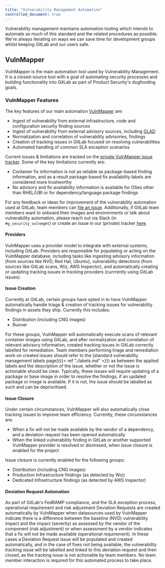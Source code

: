 ```yaml
---
title: "Vulnerability Management Automation"
controlled_document: true
---
```


Vulnerability management maintains automation tooling which intends to automate as much of this standard and the related procedures as possible. We're always iterating on ways we can save time for development groups whilst keeping GitLab and our users safe.

## VulnMapper

VulnMapper is the main automation tool used by Vulnerability Management. It is a closed-source tool with a goal of automating security processes and building functionality into GitLab as part of Product Security's dogfooding goals.

### VulnMapper Features

The key features of our main automation [VulnMapper](https://gitlab.com/gitlab-com/gl-security/threatmanagement/vulnerability-management/vulnerability-management-internal/vulnmapper/-/tree/main) are:

- Ingest of vulnerability from external infrastructure, code and configuration security finding sources
- Ingest of vulnerability from external advisory sources, including [GLAD](https://advisories.gitlab.com)
- Normalization and correlation of vulnerability advisories, findings
- Creation of tracking issues in GitLab focused on resolving vulnerabilities
- Automated handling of common SLA exception scenarios

Current issues & limitations are tracked on the [private VulnMapper issue tracker](https://gitlab.com/gitlab-com/gl-security/threatmanagement/vulnerability-management/vulnerability-management-internal/vulnmapper/-/issues). Some of the key limitations currently are:

- Container fix information is not as reliable as package-based finding information, and as a result package-based fix availability labels are considered more trustworthy
- No advisory and fix availability information is available for OSes other than RHEL/UBI or for dependency/language package findings

For any feedback or ideas for improvement of the vulnerability automation used at GitLab, team members can [file an issue](https://gitlab.com/gitlab-com/gl-security/threatmanagement/vulnerability-management/vulnerability-management-internal/vulnmapper/-/issues/new). Additionally, if GitLab team members want to onboard their images and environments or talk about vulnerability automation, please reach out via Slack (in `#g_security_vulnmgmt`) or create an issue in our (private) tracker [here](https://gitlab.com/gitlab-com/gl-security/threatmanagement/vulnerability-management/vulnerability-management-internal/vulnerability-management-tracker/-/issues).

#### Providers

VulnMapper uses a provider model to integrate with external systems, including GitLab. Providers are responsible for populating or acting on the VulnMapper database, including tasks like ingesting advisory information (from sources like NVD, Red Hat, Ubuntu), vulnerability detections (from sources like GitLab scans, Wiz, AWS Inspector), and automatically creating or updating tracking issues in tracking providers (currrently using GitLab issues).

#### Issue Creation

Currently at GitLab, certain groups have opted in to have VulnMapper automatically handle triage & creation of tracking issues for vulnerability findings in assets they ship. Currently this includes:

- Distribution (including CNG images)
- Runner

For these groups, VulnMapper will automatically execute scans of relevant container images using GitLab, and after normalization and correlation of relevant advisory information, created tracking issues in GitLab correctly labelled for remediation. Team members performing triage and remediation work on created issues should refer to the [standard vulnerability management labels page]({{< ref "./labels.md" >}}) as between the applied labels and the description of the issue, whether or not the issue is actionable should be clear. Typically, these issues will require updating of a package or base image in order to resolve the findings, if an updated package or image is available. If it is not, the issue should be laballed as such and can be deprioritised.

#### Issue Closure

Under certain circumstances, VulnMapper will also automatically close tracking issues to improve team efficiency. Currently, these circumstances are:

- When a fix will not be made available by the vendor of a dependency, and a deviation request has been opened automatically
- When the linked vulnerability finding in GitLab or another supported VulnMapper provider is resolved or dismissed, when issue closure is enabled for the project

Issue closure is currently enabled for the following groups:

- Distribution (including CNG images)
- Production Infrastructure findings (as detected by Wiz)
- Dedicated Infrastructure findings (as detected by AWS Inspector)

#### Deviation Request Automation

As part of GitLab's FedRAMP compliance, and the SLA exception process, operational requirement and risk adjustment Deviation Requests are created automatically by VulnMapper when datasources used by VulnMapper indicate there is a difference between the baseline (NVD) vulnerability impact and the impact (severity) as assessed by the vendor of the component (risk adjustment) or when assessment by a vendor indicates that a fix will not be made available (operational requirement). In these cases a Deviation Request issue will be populated and created automatically, and in the case of fixes not being available, the vulnerability tracking issue will be labelled and linked to this deviation request and then closed, as the tracking issue is not actionable by team members. No team member interaction is required for this automated process to take place.

